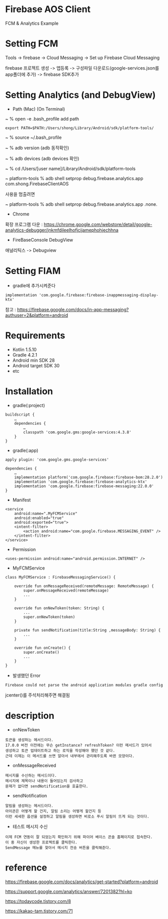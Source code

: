 # Firebase AOS Client 
FCM & Analytics Example

# Setting FCM
Tools -> firebase -> Cloud Messaging -> Set up Firebase Cloud Messaging

firebase 프로젝트 생성 -> 앱등록 -> 구성파일 다운로드(google-services.json를 app폴더에 추가) -> firebase SDK추가

# Setting Analytics (and DebugView)

- Path (Mac) (On Terminal) 

~ % open -e .bash_profile
add path
```
export PATH=$PATH:/Users/shong/Library/Android/sdk/platform-tools/
```
~ % source ~/.bash_profile

~ % adb version     (adb 동작확인)

~ % adb devices     (adb devices 확인)

~ % cd /Users/[user name]/Library/Android/sdk/platform-tools

~ platform-tools % adb shell setprop debug.firebase.analytics.app com.shong.FirebaseClientAOS

사용을 멈출려면

~ platform-tools % adb shell setprop debug.firebase.analytics.app .none.

- Chrome

확장 프로그램 다운 : https://chrome.google.com/webstore/detail/google-analytics-debugger/jnkmfdileelhofjcijamephohjechhna

- FireBaseConsole DebugView

애널리틱스 -> Debugview

# Setting FIAM

- gradle에 추가시켜준다

```
implementation 'com.google.firebase:firebase-inappmessaging-display-ktx'
```

참고 : https://firebase.google.com/docs/in-app-messaging?authuser=2&platform=android


# Requirements
- Kotlin 1.5.10
- Gradle 4.2.1
- Android min SDK 28
- Android target SDK 30
- etc

# Installation
- gradle(:project)
```
buildscript {
    …
    dependencies {
        …
        classpath 'com.google.gms:google-services:4.3.8'
    }
}
```


- gradle(:app)
```
apply plugin: 'com.google.gms.google-services'

dependencies {
   	…
    implementation platform('com.google.firebase:firebase-bom:28.2.0')
    implementation 'com.google.firebase:firebase-analytics-ktx'
    implementation 'com.google.firebase:firebase-messaging:22.0.0'
}
```

- Manifest
```
<service
    android:name=".MyFCMService"
    android:enabled="true"
    android:exported="true">
    <intent-filter>
        <action android:name="com.google.firebase.MESSAGING_EVENT" />
    </intent-filter>
</service>
```

- Permission
```
<uses-permission android:name="android.permission.INTERNET" />
```

- MyFCMService
```
class MyFCMService : FirebaseMessagingService() {

    override fun onMessageReceived(remoteMessage: RemoteMessage) {
        super.onMessageReceived(remoteMessage)
        ...
    }

    override fun onNewToken(token: String) {
        ...
        super.onNewToken(token)
    }

    private fun sendNotification(title:String ,messageBody: String) {
        ...
    }

    override fun onCreate() {
        super.onCreate()
        ...
    }
}
```


- 발생했던 Error
```
Firebase could not parse the android application modules gradle config
```
jcenter()를 주석처리해주면 해결됨




# description
- onNewToken
```
토큰을 생성하는 메서드이다.
17.0.0 버전 이전에는 무슨 getInstance? refreshToken? 이런 메서드가 있어서
생성하고 토큰 업데이트하고 하는 로직을 작성해야 했던 것 같다.
근데 이제는 이 메서드를 쓰면 알아서 내부에서 관리해주도록 바뀐 모양이다.
```

- onMessageReceived
```
메시지를 수신하는 메서드이다.
메시지에 제목이나 내용이 들어있는지 검사하고
문제가 없다면 sendNotification을 호출한다.
```

- sendNotification
```
알림을 생성하는 메서드이다.
아이콘은 어떻게 할 건지, 알림 소리는 어떻게 할건지 등
이런 세세한 옵션을 설정하고 알림을 생성하면 비로소 푸시 알림이 뜨게 되는 것이다.
```

- 테스트 메시지 수신
```
이제 FCM 연동이 잘 되었는지 확인하기 위해 파이어 베이스 콘솔 홈페이지로 접속한다.
이 중 자신이 생성한 프로젝트를 클릭한다.
SendMessage 메뉴를 찾아서 메시지 전송 버튼을 클릭해준다.
```

# reference
https://firebase.google.com/docs/analytics/get-started?platform=android

https://support.google.com/analytics/answer/7201382?hl=ko

https://todaycode.tistory.com/8

https://kakao-tam.tistory.com/71
